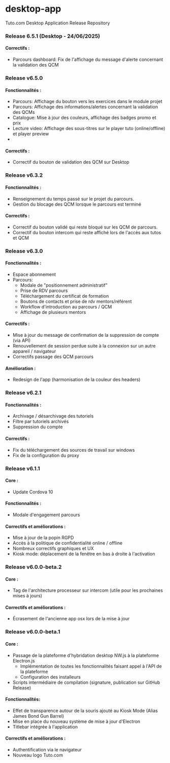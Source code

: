 # desktop-app
Tuto.com Desktop Application Release Repository

### Release 6.5.1 (Desktop - 24/06/2025)

#### Correctifs :
* Parcours dashboard: Fix de l'affichage du message d'alerte concernant la validation des QCM

### Release v6.5.0

#### Fonctionnalités :
* Parcours: Affichage du bouton vers les exercices dans le module projet
* Parcours: Affichage des informations/alertes concernant la validation des QCMs
* Catalogue: Mise à jour des couleurs, affichage des badges promo et prix
* Lecture video: Affichage des sous-titres sur le player tuto (online/offline) et player preview
* 
#### Correctifs :
* Correctif du bouton de validation des QCM sur Desktop

### Release v6.3.2

#### Fonctionnalités :
* Renseignement du temps passé sur le projet du parcours.
* Gestion du blocage des QCM lorsque le parcours est terminé

#### Correctifs :
* Correctif du bouton validé qui reste bloqué sur les QCM de parcours.
* Correctif du bouton intercom qui reste affiché lors de l'accès aux tutos et QCM

### Release v6.3.0

#### Fonctionnalités :
* Espace abonnement
* Parcours:
    * Modale de "positionnement administratif"
    * Prise de RDV parcours
    * Téléchargement du certificat de formation
    * Boutons de contacts et prise de rdv mentors/référent 
    * Workflow d'introduction au parcours / QCM
    * Affichage de plusieurs mentors

#### Correctifs :
* Mise à jour du message de confirmation de la suppression de compte (via API)
* Renouvellement de session perdue suite à la connexion sur un autre appareil / navigateur
* Correctifs passage des QCM parcours

#### Amélioration :
* Redesign de l'app (harmonisation de la couleur des headers)

### Release v6.2.1

#### Fonctionnalités :
* Archivage / désarchivage des tutoriels 
* Filtre par tutoriels archivés
* Suppression du compte

#### Correctifs :
* Fix du téléchargement des sources de travail sur windows
* Fix de la configuration du proxy

### Release v6.1.1

#### Core :
* Update Cordova 10

#### Fonctionnalités :
* Modale d'engagement parcours

#### Correctifs et améliorations :
* Mise à jour de la popin RGPD
* Accès à la politique de confidentialité online / offline
* Nombreux correctifs graphiques et UX
* Kiosk mode: déplacement de la fenêtre en bas à droite à l'activation

### Release v6.0.0-beta.2

#### Core :
* Tag de l'architecture processeur sur intercom (utile pour les prochaines mises à jours)

#### Correctifs et améliorations :
* Écrasement de l'ancienne app osx lors de la mise à jour


### Release v6.0.0-beta.1

#### Core :
* Passage de la plateforme d'hybridation desktop NW.js à la plateforme Electron.js 
  * Implémentation de toutes les fonctionnalités faisant appel à l'API de la plateforme
  * Configuration des installeurs
* Scripts intermédiaire de compilation (signature, publication sur GitHub Release)

#### Fonctionnalités:
* Effet de transparence autour de la souris ajouté au Kiosk Mode (Alias James Bond Gun Barrel)
* Mise en place du nouveau système de mise à jour d'Electron
* Titlebar intégrée à l'application

#### Correctifs et améliorations :
* Authentification via le navigateur
* Nouveau logo Tuto.com


